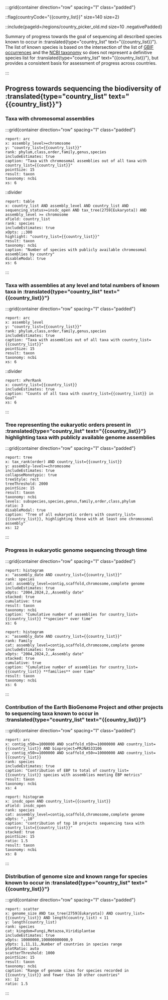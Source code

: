 :::grid{container direction="row" spacing="1" class="padded"}

::flag{countryCode="{{country_list}}" size=140 size=2}

::include{pageId=/regions/country_picker_old.md size=10 .negativePadded}

Summary of progress towards the goal of sequencing all described species known to occur in :translated{type="country_list" text="{{country_list}}"}. The list of known species is based on the intersection of the list of [GBIF occurrences](https://www.gbif.org/occurrence/download/0127528-230530130749713) and the [NCBI taxonomy](https://www.ncbi.nlm.nih.gov/taxonomy) so does not represent a definitive species list for :translated{type="country_list" text="{{country_list}}"}, but provides a consistent basis for assessment of progress across countries.

:::

## Progress towards sequencing the biodiversity of :translated{type="country_list" text="{{country_list}}"}

### Taxa with chromosomal assemblies

:::grid{container direction="row" spacing="1" class="padded"}

```report
report: arc
x: assembly_level>=chromosome
y: "country_list={{country_list}}"
rank: phylum,class,order,family,genus,species
includeEstimates: true
caption: "Taxa with chromosomal assemblies out of all taxa with country_list={{country_list}}"
pointSize: 15
result: taxon
taxonomy: ncbi
xs: 6
```

::divider

```report
report: table
x: country_list AND assembly_level AND country_list AND sequencing_status>=insdc_open AND tax_tree(2759[Eukaryota]) AND assembly_level >= chromosome
xField: country_list
rank: species
includeEstimates: true
xOpts: ;;300
highlight: "country_list={{country_list}}"
result: taxon
taxonomy: ncbi
caption: "Number of species with publicly available chromosomal assemblies by country"
disableModal: true
xs: 6
```

:::

### Taxa with assemblies at any level and total numbers of known taxa in :translated{type="country_list" text="{{country_list}}"}

:::grid{container direction="row" spacing="1" class="padded"}

```report
report: arc
x: assembly_level
y: "country_list={{country_list}}"
rank: phylum,class,order,family,genus,species
includeEstimates: true
caption: "Taxa with assemblies out of all taxa with country_list={{country_list}}"
pointSize: 15
result: taxon
taxonomy: ncbi
xs: 6
```

::divider

```report
report: xPerRank
x: country_list={{country_list}}
includeEstimates: true
caption: "Counts of all taxa with country_list={{country_list}} in GoaT"
xs: 6
```

:::

### Tree representing the eukaryotic orders present in :translated{type="country_list" text="{{country_list}}"} highlighting taxa with publicly available genome assemblies

:::grid{container direction="row" spacing="1" class="padded"}

```report
report: tree
x: tax_rank(order) AND country_list={{country_list}}
y: assembly-level>=chromosome
includeEstimates: true
collapseMonotypic: true
treeStyle: rect
treeThreshold: 2000
pointSize: 15
result: taxon
taxonomy: ncbi
levels: subspecies,species,genus,family,order,class,phylum
ratio: 3
disableModal: true
caption: "Tree of all eukaryotic orders with country_list={{country_list}}, highlighting those with at least one chromosomal assembly"
xs: 12
```

:::

### Progress in eukaryotic genome sequencing through time

:::grid{container direction="row" spacing="1" class="padded"}

```report
report: histogram
x: "assembly_date AND country_list={{country_list}}"
rank: species
cat: assembly_level=contig,scaffold,chromosome,complete genome
includeEstimates: true
xOpts: "2004,2024,2,,Assembly date"
stacked: true
cumulative: true
result: taxon
taxonomy: ncbi
caption: "Cumulative number of assemblies for country_list={{country_list}} **species** over time"
xs: 6
```

```report
report: histogram
x: "assembly_date AND country_list={{country_list}}"
rank: Family
cat: assembly_level=contig,scaffold,chromosome,complete genome
includeEstimates: true
xOpts: "2004,2024,2,,Assembly date"
stacked: true
cumulative: true
caption: "Cumulative number of assemblies for country_list={{country_list}} **families** over time"
result: taxon
taxonomy: ncbi
xs: 6
```

:::

### Contribution of the Earth BioGenome Project and other projects to sequencing taxa known to occur in :translated{type="country_list" text="{{country_list}}"}

:::grid{container direction="row" spacing="1" class="padded"}

```report
report: arc
x: contig_n50>=1000000 AND scaffold_n50>=10000000 AND country_list={{country_list}} AND bioproject=PRJNA533106
y: contig_n50>=1000000 AND scaffold_n50>=10000000 AND country_list={{country_list}}
rank: species
includeEstimates: true
caption: "Contribution of EBP to total of country_list={{country_list}} species with assemblies meeting EBP metrics"
result: taxon
taxonomy: ncbi
xs: 4
```

```report
report: histogram
x: insdc_open AND country_list={{country_list}}
xField: insdc_open
rank: species
cat: assembly_level=contig,scaffold,chromosome,complete genome
xOpts: ",,10"
caption: "contribution of top 10 projects sequencing taxa with country_list={{country_list}}"
stacked: true
pointSize: 15
ratio: 1.5
result: taxon
taxonomy: ncbi
xs: 8
```

:::

### Distribution of genome size and known range for species known to occur in :translated{type="country_list" text="{{country_list}}"}

:::grid{container direction="row" spacing="1" class="padded"}

```report
report: scatter
x: genome_size AND tax_tree(2759[Eukaryota]) AND country_list={{country_list}} AND length(country_list) < 11
y: length(country_list)
rank: species
cat: kingdom=Fungi,Metazoa,Viridiplantae
includeEstimates: true
xOpts: 10000000,100000000000,9
yOpts: 1,11,11,,Number of countries in species range
plotRatio: auto
scatterThreshold: 1000
pointSize: 15
result: taxon
taxonomy: ncbi
caption: "Range of genome sizes for species recorded in {{country_list}} and fewer than 10 other countries"
xs: 12
ratio: 1.5
```

:::
